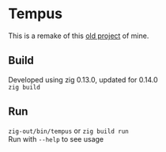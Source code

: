 # Tempus
This is a remake of this [old project](https://git.projectsegfau.lt/0xf8/tempus) of mine.

## Build
Developed using zig 0.13.0, updated for 0.14.0<br/>
`zig build`

## Run
`zig-out/bin/tempus` or `zig build run`<br/>
Run with `--help` to see usage
